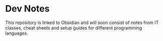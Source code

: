 # Dev Notes
This repository is linked to Obsidian and will soon consist of notes from IT classes, cheat sheets and setup guides for different programming languages.


